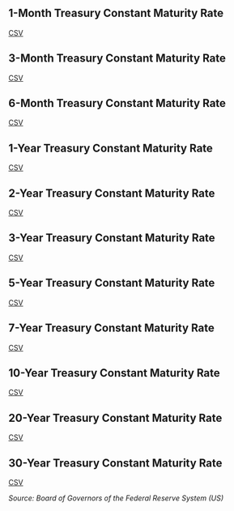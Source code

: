 ## 1-Month Treasury Constant Maturity Rate
[CSV]()
## 3-Month Treasury Constant Maturity Rate
[CSV]()
## 6-Month Treasury Constant Maturity Rate
[CSV]()
## 1-Year Treasury Constant Maturity Rate
[CSV](https://github.com/economics-databases/Interest-rate/blob/gh-pages/DGS1.csv)
## 2-Year Treasury Constant Maturity Rate
[CSV](https://github.com/economics-databases/Interest-rate/blob/gh-pages/DGS2.csv)
## 3-Year Treasury Constant Maturity Rate
[CSV](https://github.com/economics-databases/Interest-rate/blob/gh-pages/DGS3.csv)
## 5-Year Treasury Constant Maturity Rate
[CSV](https://github.com/economics-databases/Interest-rate/blob/gh-pages/DGS5.csv)
## 7-Year Treasury Constant Maturity Rate
[CSV](https://github.com/economics-databases/Interest-rate/blob/gh-pages/DGS7.csv)
## 10-Year Treasury Constant Maturity Rate
[CSV](https://github.com/economics-databases/Interest-rate/blob/gh-pages/DGS10.csv)
## 20-Year Treasury Constant Maturity Rate
[CSV](https://github.com/economics-databases/Interest-rate/blob/gh-pages/DGS20.csv)
## 30-Year Treasury Constant Maturity Rate
[CSV](https://github.com/economics-databases/Interest-rate/blob/gh-pages/DGS30.csv)

*Source: Board of Governors of the Federal Reserve System (US)*
